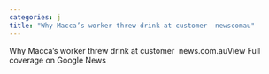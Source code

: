 ```yaml
---
categories: j
title: "Why Macca’s worker threw drink at customer  newscomau"
---
```

Why Macca’s worker threw drink at customer&nbsp;&nbsp;news.com.auView Full coverage on Google News
